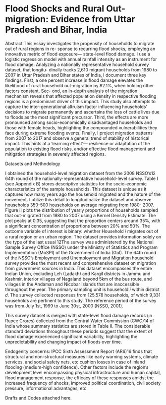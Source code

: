 # Flood Shocks and Rural Out-migration: Evidence from Uttar Pradesh and Bihar, India

Abstract
This essay investigates the propensity of households to migrate out of rural regions in re-
sponse to recurring flood shocks, employing an innovative metric of flood exposure— state-level
flood damage. I use a logistic regression model with annual rainfall intensity as an instrument
for flood damage. Analyzing a nationally representative household survey dataset, that longitu-
dinally tracks 2,610 migrant households from 1980 to 2007 in Uttar Pradesh and Bihar states of
India, I document three key findings. First, a one percent increase in flood damage elevates the
likelihood of rural household out-migration by 82.1%, when holding other factors constant. Sec-
ond, an in-depth analysis of the migration mechanism reveals that affected population density
in respective flooding regions is a predominant driver of this impact. This study also attempts
to capture the inter-generational altruism factor influencing households’ decisions to migrate
permanently and ascertains the loss of cattle lives due to floods as the most significant precursor.
Third, the effects are more pronounced among socio-economically disadvantaged households and
those with female heads, highlighting the compounded vulnerabilities they face during extreme
flooding events. Finally, I project migration patterns from 2007 to 2017 and observe a general
trend of stability of historical impact. This hints at a ’learning effect’— resilience or adaptation
of the population to existing flood risks, and/or effective flood management and mitigation
strategies in severely affected regions.

Datasets and Methodology

I obtained the household-level migration dataset from the 2008 NSSO’s12 64th round of
the nationally-representative household-level survey. Table I (see Appendix B) stores descriptive
statistics for the socio-economic characteristics of the sample households. This dataset is unique
as it captures how many years ago the household migrated and the nature of the movement.
I utilize this detail to longitudinalize the dataset and observe households 350-500 households
on average migrating from 1980- 2007. Figure II plots the distribution of yearly proportions
of households sampled that out-migrated from 1980 to 2007 using a Kernel Density Estimate.
The plot peaks at 0.35, suggesting that the proportion centers around 35%, with a significant
concentration of proportions between 20% and 50%. The outcome variable of interest is binary: whether Household 𝑖 migrates out of a rural
region or an urban region. The dataset provides information solely on the type of the last usual
12The survey was administered by the National Sample Survey Office (NSSO) under the Ministry of Statistics
and Program Implementation (MoSPI) of the Government of India (GoI). The 64th round of the NSSO’s
Employment and Unemployment and Migration household survey provides the most recent and comprehensive
dataset on migration from government sources in India. This dataset encompasses the entire Indian Union,
excluding Leh (Ladakh) and Kargil districts in Jammu and Kashmir, interior villages of Nagaland beyond
5km of the bus route, and villages in the Andaman and Nicobar Islands that are inaccessible throughout the
year. The primary sampling unit is household 𝑖 within district 𝑑. The survey collected responses from 125,578
households, of which 9,331 households are pertinent to this study. The reference period of the survey was from
July 1st, 1999 to June 30st, 2000 (NSSO, 2001).

This survey dataset is merged with state-level flood damage records (in Rupee Crores)
collected from the Central Water Commission (CWC)14 of India whose summary statistics are
stored in Table II. The considerable standard deviations throughout these periods suggest that
the extent of flood damage experienced significant variability, highlighting the unpredictability
and changing impact of floods over time.

Endogenity concerns: IPCC Sixth Assessment Report (AR6)16 finds that structural and
non-structural measures like early warning systems, climate services, and social safety nets,
etc cushion losses in case of inland flooding (medium-high confidence). Other factors include
the region’s development level encompassing physical infrastructure and human capital, flood
management response, the efficacy of these responses amidst the increased frequency of shocks,
improved political coordination, civil society pressure, informational advantages, etc. 

Drafts and Codes attached here. 

